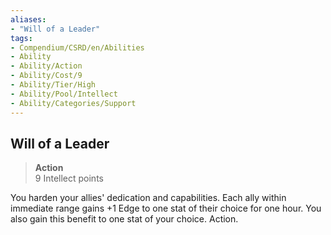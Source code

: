 ```yaml
---
aliases:
- "Will of a Leader"
tags:
- Compendium/CSRD/en/Abilities
- Ability
- Ability/Action
- Ability/Cost/9
- Ability/Tier/High
- Ability/Pool/Intellect
- Ability/Categories/Support
---
```


  
## Will of a Leader  
>**Action**  
>9 Intellect points
  
You harden your allies' dedication and capabilities. Each ally within immediate range gains +1 Edge to one stat of their choice for one hour. You also gain this benefit to one stat of your choice. Action.